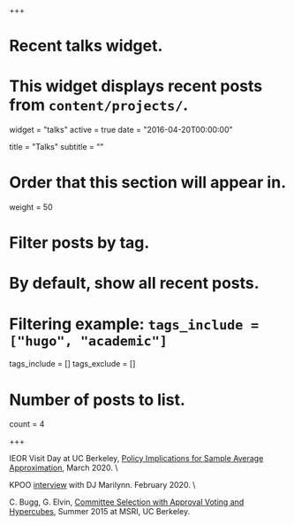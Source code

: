 +++
# Recent talks widget.
# This widget displays recent posts from `content/projects/`.
widget = "talks"
active = true
date = "2016-04-20T00:00:00"

title = "Talks"
subtitle = ""

# Order that this section will appear in.
weight = 50

# Filter posts by tag.
#  By default, show all recent posts.
#  Filtering example: `tags_include = ["hugo", "academic"]`
tags_include = []
tags_exclude = []

# Number of posts to list.
count = 4

+++


IEOR Visit Day at UC Berkeley, [Policy Implications for Sample Average Approximation](https://drive.google.com/open?id=1vTm4qFRAe7ID3L6q2uj-OpyAd30IKjnj), March 2020. \

KPOO [interview](https://drive.google.com/file/d/1qDgy1lUmjOPlBz1A0EsSVNQP-0B3qScQ/view?usp=sharing) with DJ Marilynn. February 2020. \

C. Bugg, G. Elvin, [Committee Selection with Approval Voting and Hypercubes](https://drive.google.com/file/d/1p19Id_1avKfIBhfHjv1b27Zj-lvxNCT_/view?usp=sharing), Summer 2015 at MSRI, UC Berkeley. 
